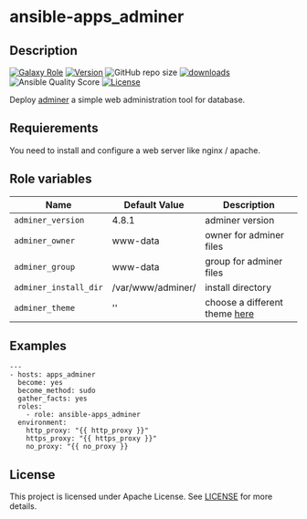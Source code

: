 # ansible-apps_adminer

## Description

[![Galaxy Role](https://img.shields.io/badge/galaxy-apps_adminer-purple?style=flat)](https://galaxy.ansible.com/lotusnoir/apps_adminer)
[![Version](https://img.shields.io/github/release/lotusnoir/ansible-apps_adminer.svg)](https://github.com/lotusnoir/ansible-apps_adminer/releases/latest)
![GitHub repo size](https://img.shields.io/github/repo-size/lotusnoir/ansible-apps_adminer?color=orange&style=flat)
[![downloads](https://img.shields.io/ansible/role/d/52290)](https://galaxy.ansible.com/lotusnoir/apps_adminer)
![Ansible Quality Score](https://img.shields.io/ansible/quality/52290)
[![License](https://img.shields.io/badge/license-Apache--2.0-brightgreen?style=flat)](https://opensource.org/licenses/Apache-2.0)


Deploy [adminer](https://github.com/vrana/adminer) a simple web administration tool for database. 

## Requierements

You need to install and configure a web server like nginx / apache.

## Role variables

| Name                  | Default Value     | Description                 |
| --------------------- | ----------------- | ----------------------------|
| `adminer_version`     | 4.8.1             | adminer version             |
| `adminer_owner`       | www-data          | owner for adminer files     |
| `adminer_group`       | www-data          | group for adminer files     |
| `adminer_install_dir` | /var/www/adminer/ | install directory           |
| `adminer_theme`       | ''                | choose a different theme [here](https://www.adminer.org/en/#extras)     |

## Examples

	---
	- hosts: apps_adminer
	  become: yes
	  become_method: sudo
	  gather_facts: yes
	  roles:
	    - role: ansible-apps_adminer
	  environment: 
	    http_proxy: "{{ http_proxy }}"
	    https_proxy: "{{ https_proxy }}"
	    no_proxy: "{{ no_proxy }}

## License

This project is licensed under Apache License. See [LICENSE](/LICENSE) for more details.
